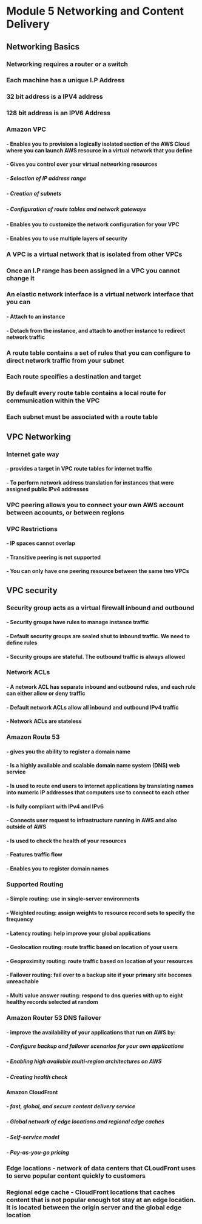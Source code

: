 # Module 5 Networking and Content Delivery 

## Networking Basics

### Networking requires a router or a switch

### Each machine has a unique I.P Address

### 32 bit address is a IPV4 address

### 128 bit address is an IPV6 Address

### Amazon VPC
#### - Enables you to provision a logically isolated section of the AWS Cloud where you can launch AWS resource in a virtual network that you define
#### - Gives you control over your virtual networking resources
  #####  - Selection of IP address range
  #####  - Creation of subnets
  ##### - Configuration of route tables and network gateways
#### - Enables you to customize the network configuration for your VPC
#### - Enables you to use multiple layers of security

### A VPC is a virtual network that is isolated from other VPCs 

### Once an I.P range has been assigned in a VPC you cannot change it

### An elastic network interface is a virtual network interface that you can 
#### - Attach to an instance
#### - Detach from the instance, and attach to another instance to redirect network traffic

### A route table contains a set of rules that you can configure to direct network traffic from your subnet

### Each route specifies a destination and target 

### By default every route table contains a local route for communication within the VPC 

### Each subnet must be associated with a route table 

## VPC Networking

### Internet gate way 
#### - provides a target in VPC route tables for internet traffic 
#### - To perform network address translation for instances that were assigned public IPv4 addresses

### VPC peering allows you to connect your own AWS account between accounts, or between regions

### VPC Restrictions 
#### - IP spaces cannot overlap
#### - Transitive peering is not supported
#### - You can only have one peering resource between the same two VPCs

## VPC security

### Security group acts as a virtual firewall inbound and outbound 
#### - Security groups have rules to manage instance traffic
#### - Default security groups are sealed shut to inbound traffic. We need to define rules
#### - Security groups are stateful. The outbound traffic is always allowed 
### Network ACLs
#### - A network ACL has separate inbound and outbound rules, and each rule can either allow or deny traffic
#### - Default network ACLs allow all inbound and outbound IPv4 traffic 
#### - Network ACLs are stateless

### Amazon Route 53
#### - gives you the ability to register a domain name
#### - Is a highly available and scalable domain name system (DNS) web service
#### - Is used to route end users to internet applications by translating names into numeric IP addresses that computers use to connect to each other
#### - Is fully compliant with IPv4 and IPv6
#### - Connects user request to infrastructure running in AWS and also outside of AWS 
#### - Is used to check the health of your resources
#### - Features traffic flow
#### - Enables you to register domain names

### Supported Routing
#### - Simple routing: use in single-server environments 
#### - Weighted routing: assign weights to resource record sets to specify the frequency 
#### - Latency routing: help improve your global applications
#### - Geolocation routing: route traffic based on location of your users
#### - Geoproximity routing: route traffic based on location of your resources
#### - Failover routing: fail over to a backup site if your primary site becomes unreachable 
#### - Multi value answer routing: respond to dns queries with up to eight healthy records selected at random

### Amazon Router 53 DNS failover
#### - improve the availability of your applications that run on AWS by:
  ##### - Configure backup and failover scenarios for your own applications
  ##### - Enabling high available multi-region architectures on AWS 
  ##### - Creating health check

#### Amazon CloudFront
##### - fast, global, and secure content delivery service
##### - Global network of edge locations and regional edge caches
##### - Self-service model
##### - Pay-as-you-go pricing 

### Edge locations - network of data centers that CLoudFront uses to serve popular content quickly to customers

### Regional edge cache - CloudFront locations that caches content that is not popular enough tot stay at an edge location. It is located between the origin server and the global edge location


